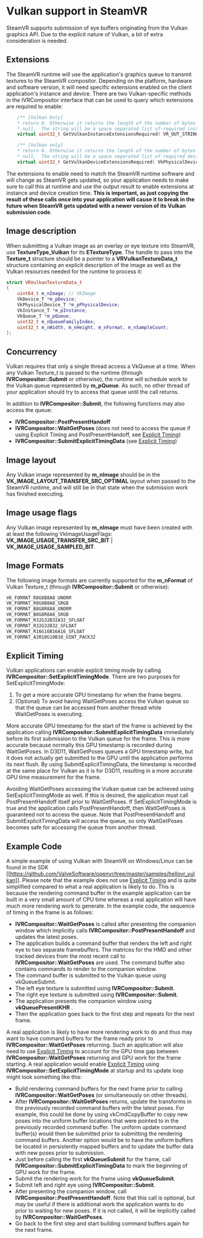 # Vulkan support in SteamVR

SteamVR supports submission of eye buffers originating from the Vulkan graphics API. Due to the explicit nature of Vulkan, a bit of extra consideration is needed.

## Extensions

The SteamVR runtime will use the application's graphics queue to transmit textures to the SteamVR compositor. Depending on the platform, hardware and software version, it will need specific extensions enabled on the client application's instance and device. There are two Vulkan-specific methods in the IVRCompositor interface that can be used to query which extensions are required to enable:

```c++
	/** [Vulkan Only]
	* return 0. Otherwise it returns the length of the number of bytes necessary to hold this string including the trailing
	* null.  The string will be a space separated list of-required instance extensions to enable in VkCreateInstance */
	virtual uint32_t GetVulkanInstanceExtensionsRequired( VR_OUT_STRING() char *pchValue, uint32_t unBufferSize ) = 0;

	/** [Vulkan only]
	* return 0. Otherwise it returns the length of the number of bytes necessary to hold this string including the trailing
	* null.  The string will be a space separated list of required device extensions to enable in VkCreateDevice */
	virtual uint32_t GetVulkanDeviceExtensionsRequired( VkPhysicalDevice_T *pPhysicalDevice, VR_OUT_STRING() char *pchValue, uint32_t unBufferSize ) = 0;
```

The extensions to enable need to match the SteamVR runtime software and will change as SteamVR gets updated, so your application needs to make sure to call this at runtime and use the output result to enable extensions at instance and device creation time. **This is important, as just copying the result of these calls once into your application will cause it to break in the future when SteamVR gets updated with a newer version of its Vulkan submission code**.

## Image description

When submitting a Vulkan image as an overlay or eye texture into SteamVR, use **TextureType_Vulkan** for its **ETextureType**. The handle to pass into the **Texture_t** structure should be a pointer to a **VRVulkanTextureData_t** structure containing an explicit description of the image as well as the Vulkan resources needed for the runtime to process it:

```c++
struct VRVulkanTextureData_t
{
	uint64_t m_nImage; // VkImage
	VkDevice_T *m_pDevice;
	VkPhysicalDevice_T *m_pPhysicalDevice;
	VkInstance_T *m_pInstance;
	VkQueue_T *m_pQueue;
	uint32_t m_nQueueFamilyIndex;
	uint32_t m_nWidth, m_nHeight, m_nFormat, m_nSampleCount;
};
```

## Concurrency

Vulkan requires that only a single thread access a VkQueue at a time.  When any Vulkan Texture_t is passed to the runtime (through **IVRCompositor::Submit** or otherwise), the runtime will schedule work to the Vulkan queue represented by **m_pQueue**. As such, no other thread of your application should try to access that queue until the call returns.

In addition to **IVRCompositor::Submit**, the following functions may also access the queue:
 * **IVRCompositor::PostPresentHandoff**
 * **IVRCompositor::WaitGetPoses** (does not need to access the queue if using Explicit Timing and PostPresentHandoff, see [Explicit Timing](#explicit-timing))
 * **IVRCompositor::SubmitExplicitTimingData** (see [Explicit Timing](#explicit-timing))


## Image layout

Any Vulkan image represented by **m_nImage** should be in the **VK_IMAGE_LAYOUT_TRANSFER_SRC_OPTIMAL** layout when passed to the SteamVR runtime, and will still be in that state when the submission work has finished executing.

## Image usage flags

Any Vulkan image represented by **m_nImage** must have been created with at least the following VkImageUsageFlags: **VK_IMAGE_USAGE_TRANSFER_SRC_BIT** | **VK_IMAGE_USAGE_SAMPLED_BIT**.

## Image Formats

The following image formats are currently supported for the **m_nFormat** of Vulkan Texture_t (through **IVRCompositor::Submit** or otherwise):

```c++
VK_FORMAT_R8G8B8A8_UNORM
VK_FORMAT_R8G8B8A8_SRGB
VK_FORMAT_B8G8R8A8_UNORM
VK_FORMAT_B8G8R8A8_SRGB
VK_FORMAT_R32G32B32A32_SFLOAT
VK_FORMAT_R32G32B32_SFLOAT
VK_FORMAT_R16G16B16A16_SFLOAT
VK_FORMAT_A2R10G10B10_UINT_PACK32
```

## Explicit Timing
Vulkan applications can enable explicit timing mode by calling **IVRCompositor::SetExplicitTimingMode**.  There are two purposes for SetExplicitTimingMode:
1. To get a more accurate GPU timestamp for when the frame begins.
2. (Optional) To avoid having WaitGetPoses access the Vulkan queue so that the queue can be accessed from another thread while WaitGetPoses is executing.

More accurate GPU timestamp for the start of the frame is achieved by the application calling **IVRCompositor::SubmitExplicitTimingData** immediately before its first submission to the Vulkan queue for the frame.  This is more accurate because normally this GPU timestamp is recorded during WaitGetPoses.  In D3D11, WaitGetPoses queues a GPU timestamp write, but it does not actually get submitted to the GPU until the application performs its next flush.  By using SubmitExplicitTimingData, the timestamp is recorded at the same place for Vulkan as it is for D3D11, resulting in a more accurate GPU time measurement for the frame.

Avoiding WaitGetPoses accessing the Vulkan queue can be achieved using SetExplicitTimingMode as well.  If this is desired, the application must call PostPresentHandoff itself prior to WaitGetPoses.  If SetExplicitTimingMode is true and the application calls PostPresentHandoff, then WaitGetPoses is guaranteed not to access the queue.  Note that PostPresentHandoff and SubmitExplicitTimingData will access the queue, so only WaitGetPoses becomes safe for accessing the queue from another thread.

## Example Code
A simple example of using Vulkan with SteamVR on Windows/Linux can be found in the SDK [[https://github.com/ValveSoftware/openvr/tree/master/samples/hellovr_vulkan]].  Please note that the example does not use [Explicit Timing](#explicit-timing) and is quite simplified compared to what a real application is likely to do.  This is because the rendering command buffer in the example application can be built in a very small amount of CPU time whereas a real application will have much more rendering work to generate.  In the example code, the sequence of timing in the frame is as follows:

* **IVRCompositor::WaitGetPoses** is called after presenting the companion window which implicitly calls **IVRCompositor::PostPresentHandoff** and updates the latest poses.  
* The application builds a command buffer that renders the left and right eye to two separate framebuffers.  The matrices for the HMD and other tracked devices from the most recent call to **IVRCompositor::WaitGetPoses** are used.  The command buffer also contains commands to render to the companion window.
* The command buffer is submitted to the Vulkan queue using vkQueueSubmit.
* The left eye texture is submitted using **IVRCompositor::Submit**.
* The right eye texture is submitted using **IVRCompositor::Submit**.
* The application presents the companion window using **vkQueuePresentKHR** .
* Then the application goes back to the first step and repeats for the next frame.

A real application is likely to have more rendering work to do and thus may want to have command buffers for the frame ready prior to **IVRCompositor::WaitGetPoses** returning.  Such an application will also need to use [Explicit Timing](#explicit-timing) to account for the GPU time gap between **IVRCompositor::WaitGetPoses** returning and GPU work for the frame starting.  A real application would enable [Explicit Timing](#explicit-timing) using **IVRCompositor::SetExplicitTimingMode** at startup and its update loop might look something like this:

* Build rendering command buffers for the next frame prior to calling **IVRCompositor::WaitGetPoses** (or simultaneously on other threads).
* After **IVRCompositor::WaitGetPoses** returns, update the transforms in the previously recorded command buffers with the latest poses.  For example, this could be done by using vkCmdCopyBuffer to copy new poses into the uniform buffer locations that were pointed to in the previously recorded command buffer.  The uniform update command buffer(s) would then be submitted prior to submitting the rendering command buffers.  Another option would be to have the uniform buffers be located in persistently mapped buffers and to update the buffer data with new poses prior to submission.
* Just before calling the first **vkQueueSubmit** for the frame, call **IVRCompositor::SubmitExplicitTimingData** to mark the beginning of GPU work for the frame.
* Submit the rendering work for the frame using **vkQueueSubmit**.
* Submit left and right eye using **IVRCompositor::Submit**.
* After presenting the companion window, call **IVRCompositor::PostPresentHandoff**.  Note that this call is optional, but may be useful if there is additional work the application wants to do prior to waiting for new poses.  If it is not called, it will be implicitly called by **IVRCompositor::WaitGetPoses**.
* Go back to the first step and start building command buffers again for the next frame.

